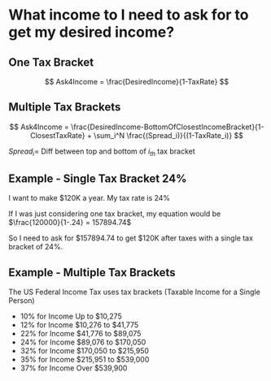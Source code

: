# What income to I need to ask for to get my desired income?

## One Tax Bracket

$$ Ask4Income = \frac{DesiredIncome}{1-TaxRate} $$

## Multiple Tax Brackets

$$ Ask4Income = \frac{DesiredIncome-BottomOfClosestIncomeBracket}{1-ClosestTaxRate} + \sum_i^N \frac{(Spread_i)}{(1-TaxRate_i)} $$

$Spread_i  =$  Diff between top and bottom of $i_{th}$ tax bracket

## Example - Single Tax Bracket 24%

I want to make $120K a year.  My tax rate is 24%

If I was just considering one tax bracket, my equation would be $\frac{120000}{1-.24} = 157894.74$

So I need to ask for $157894.74 to get $120K after taxes with a single tax bracket of 24%.

## Example - Multiple Tax Brackets

The US Federal Income Tax uses tax brackets (Taxable Income for a Single Person)
- 10% for Income Up to $10,275 
- 12% for Income $10,276 to $41,775
- 22% for Income $41,776 to $89,075
- 24% for Income $89,076 to $170,050
- 32% for Income $170,050 to $215,950
- 35% for Income $215,951 to $539,000
- 37% for Income Over $539,900


